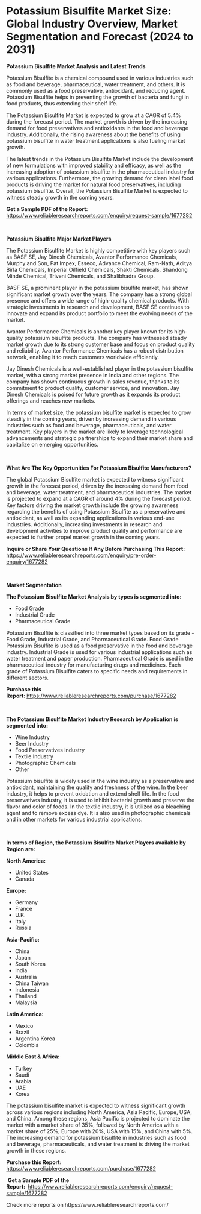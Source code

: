 <p><h1>Potassium Bisulfite Market Size: Global Industry Overview, Market Segmentation and Forecast (2024 to 2031)</h1></p><p><strong>Potassium Bisulfite Market Analysis and Latest Trends</strong></p>
<p><p>Potassium Bisulfite is a chemical compound used in various industries such as food and beverage, pharmaceutical, water treatment, and others. It is commonly used as a food preservative, antioxidant, and reducing agent. Potassium Bisulfite helps in preventing the growth of bacteria and fungi in food products, thus extending their shelf life.</p><p>The Potassium Bisulfite Market is expected to grow at a CAGR of 5.4% during the forecast period. The market growth is driven by the increasing demand for food preservatives and antioxidants in the food and beverage industry. Additionally, the rising awareness about the benefits of using potassium bisulfite in water treatment applications is also fueling market growth.</p><p>The latest trends in the Potassium Bisulfite Market include the development of new formulations with improved stability and efficacy, as well as the increasing adoption of potassium bisulfite in the pharmaceutical industry for various applications. Furthermore, the growing demand for clean label food products is driving the market for natural food preservatives, including potassium bisulfite. Overall, the Potassium Bisulfite Market is expected to witness steady growth in the coming years.</p></p>
<p><strong>Get a Sample PDF of the Report:&nbsp;</strong> <a href="https://www.reliableresearchreports.com/enquiry/request-sample/1677282">https://www.reliableresearchreports.com/enquiry/request-sample/1677282</a></p>
<p>&nbsp;</p>
<p><strong>Potassium Bisulfite Major Market Players</strong></p>
<p><p>The Potassium Bisulfite Market is highly competitive with key players such as BASF SE, Jay Dinesh Chemicals, Avantor Performance Chemicals, Murphy and Son, Pat Impex, Esseco, Advance Chemical, Ram-Nath, Aditya Birla Chemicals, Imperial Oilfield Chemicals, Shakti Chemicals, Shandong Minde Chemical, Triveni Chemicals, and Shalibhadra Group.</p><p>BASF SE, a prominent player in the potassium bisulfite market, has shown significant market growth over the years. The company has a strong global presence and offers a wide range of high-quality chemical products. With strategic investments in research and development, BASF SE continues to innovate and expand its product portfolio to meet the evolving needs of the market.</p><p>Avantor Performance Chemicals is another key player known for its high-quality potassium bisulfite products. The company has witnessed steady market growth due to its strong customer base and focus on product quality and reliability. Avantor Performance Chemicals has a robust distribution network, enabling it to reach customers worldwide efficiently.</p><p>Jay Dinesh Chemicals is a well-established player in the potassium bisulfite market, with a strong market presence in India and other regions. The company has shown continuous growth in sales revenue, thanks to its commitment to product quality, customer service, and innovation. Jay Dinesh Chemicals is poised for future growth as it expands its product offerings and reaches new markets.</p><p>In terms of market size, the potassium bisulfite market is expected to grow steadily in the coming years, driven by increasing demand in various industries such as food and beverage, pharmaceuticals, and water treatment. Key players in the market are likely to leverage technological advancements and strategic partnerships to expand their market share and capitalize on emerging opportunities.</p></p>
<p>&nbsp;</p>
<p><strong>What Are The Key Opportunities For Potassium Bisulfite Manufacturers?</strong></p>
<p><p>The global Potassium Bisulfite market is expected to witness significant growth in the forecast period, driven by the increasing demand from food and beverage, water treatment, and pharmaceutical industries. The market is projected to expand at a CAGR of around 4% during the forecast period. Key factors driving the market growth include the growing awareness regarding the benefits of using Potassium Bisulfite as a preservative and antioxidant, as well as its expanding applications in various end-use industries. Additionally, increasing investments in research and development activities to improve product quality and performance are expected to further propel market growth in the coming years.</p></p>
<p><strong>Inquire or Share Your Questions If Any Before Purchasing This Report:</strong> <a href="https://www.reliableresearchreports.com/enquiry/pre-order-enquiry/1677282">https://www.reliableresearchreports.com/enquiry/pre-order-enquiry/1677282</a></p>
<p>&nbsp;</p>
<p><strong>Market Segmentation</strong></p>
<p><strong>The Potassium Bisulfite Market Analysis by types is segmented into:</strong></p>
<p><ul><li>Food Grade</li><li>Industrial Grade</li><li>Pharmaceutical Grade</li></ul></p>
<p><p>Potassium Bisulfite is classified into three market types based on its grade - Food Grade, Industrial Grade, and Pharmaceutical Grade. Food Grade Potassium Bisulfite is used as a food preservative in the food and beverage industry. Industrial Grade is used for various industrial applications such as water treatment and paper production. Pharmaceutical Grade is used in the pharmaceutical industry for manufacturing drugs and medicines. Each grade of Potassium Bisulfite caters to specific needs and requirements in different sectors.</p></p>
<p><strong>Purchase this Report:&nbsp;</strong><a href="https://www.reliableresearchreports.com/purchase/1677282">https://www.reliableresearchreports.com/purchase/1677282</a></p>
<p>&nbsp;</p>
<p><strong>The Potassium Bisulfite Market Industry Research by Application is segmented into:</strong></p>
<p><ul><li>Wine Industry</li><li>Beer Industry</li><li>Food Preservatives Industry</li><li>Textile Industry</li><li>Photographic Chemicals</li><li>Other</li></ul></p>
<p><p>Potassium bisulfite is widely used in the wine industry as a preservative and antioxidant, maintaining the quality and freshness of the wine. In the beer industry, it helps to prevent oxidation and extend shelf life. In the food preservatives industry, it is used to inhibit bacterial growth and preserve the flavor and color of foods. In the textile industry, it is utilized as a bleaching agent and to remove excess dye. It is also used in photographic chemicals and in other markets for various industrial applications.</p></p>
<p>&nbsp;</p>
<p><strong>In terms of Region, the Potassium Bisulfite Market Players available by Region are:</strong></p>
<p>
    <p> <strong> North America: </strong>
        <ul>
            <li>United States</li>
            <li>Canada</li>
        </ul>
        </p> 
    <p> <strong> Europe: </strong>
        <ul>
            <li>Germany</li>
            <li>France</li>
            <li>U.K.</li>
            <li>Italy</li>
            <li>Russia</li>
        </ul>
        </p> 
    <p> <strong> Asia-Pacific: </strong>
        <ul>
            <li>China</li>
            <li>Japan</li>
            <li>South Korea</li>
            <li>India</li>
            <li>Australia</li>
            <li>China Taiwan</li>
            <li>Indonesia</li>
            <li>Thailand</li>
            <li>Malaysia</li>
        </ul>
        </p> 
    <p> <strong> Latin America: </strong>
        <ul>
            <li>Mexico</li>
            <li>Brazil</li>
            <li>Argentina Korea</li>
            <li>Colombia</li>
        </ul>
        </p> 
    <p> <strong> Middle East & Africa: </strong>
        <ul>
            <li>Turkey</li>
            <li>Saudi</li>
            <li>Arabia</li>
            <li>UAE</li>
            <li>Korea</li>
        </ul>
    </p>
    </p>
<p><p>The potassium bisulfite market is expected to witness significant growth across various regions including North America, Asia Pacific, Europe, USA, and China. Among these regions, Asia Pacific is projected to dominate the market with a market share of 35%, followed by North America with a market share of 25%, Europe with 20%, USA with 15%, and China with 5%. The increasing demand for potassium bisulfite in industries such as food and beverage, pharmaceuticals, and water treatment is driving the market growth in these regions.</p></p>
<p><strong>Purchase this Report: </strong><a href="https://www.reliableresearchreports.com/purchase/1677282">https://www.reliableresearchreports.com/purchase/1677282</a></p>
<p>&nbsp;<strong>Get a Sample PDF of the Report:&nbsp;&nbsp;</strong><a href="https://www.reliableresearchreports.com/enquiry/request-sample/1677282">https://www.reliableresearchreports.com/enquiry/request-sample/1677282</a></p>
<p><strong></strong></p>
<p>Check more reports on https://www.reliableresearchreports.com/</p>